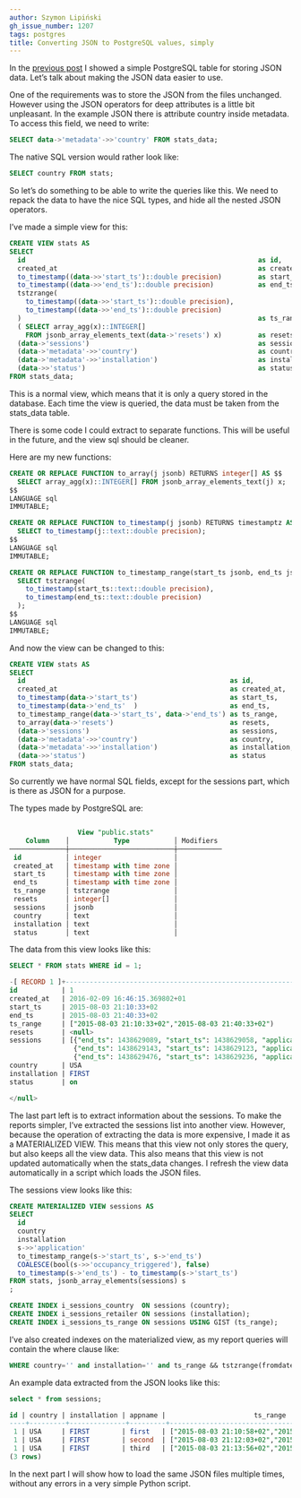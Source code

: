 ```yaml
---
author: Szymon Lipiński
gh_issue_number: 1207
tags: postgres
title: Converting JSON to PostgreSQL values, simply
---
```


In the [previous post](/2016/02/storing-statistics-json-data-in.html) I showed a simple PostgreSQL table for storing JSON data. Let’s talk about making the JSON data easier to use.

One of the requirements was to store the JSON from the files unchanged.
However using the JSON operators for deep attributes is a little bit unpleasant.
In the example JSON there is attribute country inside metadata.
To access this field, we need to write:

```sql
SELECT data->'metadata'->>'country' FROM stats_data;
```

The native SQL version would rather look like:

```sql
SELECT country FROM stats;
```

So let’s do something to be able to write the queries like this.
We need to repack the data to have the nice SQL types, and hide all the nested
JSON operators.

I’ve made a simple view for this:

```sql
CREATE VIEW stats AS
SELECT
  id                                                          as id,
  created_at                                                  as created_at,
  to_timestamp((data->>'start_ts')::double precision)         as start_ts,
  to_timestamp((data->>'end_ts')::double precision)           as end_ts,
  tstzrange(
    to_timestamp((data->>'start_ts')::double precision),
    to_timestamp((data->>'end_ts')::double precision)
  )                                                           as ts_range,
  ( SELECT array_agg(x)::INTEGER[]
    FROM jsonb_array_elements_text(data->'resets') x)         as resets,
  (data->'sessions')                                          as sessions,
  (data->'metadata'->>'country')                              as country,
  (data->'metadata'->>'installation')                         as installation,
  (data->>'status')                                           as status
FROM stats_data;
```

This is a normal view, which means that it is only a query stored in the database.
Each time the view is queried, the data must be taken from the stats_data table.

There is some code I could extract to separate functions.
This will be useful in the future, and the view sql should be cleaner.

Here are my new functions:

```sql
CREATE OR REPLACE FUNCTION to_array(j jsonb) RETURNS integer[] AS $$
  SELECT array_agg(x)::INTEGER[] FROM jsonb_array_elements_text(j) x;
$$
LANGUAGE sql
IMMUTABLE;

CREATE OR REPLACE FUNCTION to_timestamp(j jsonb) RETURNS timestamptz AS $$
  SELECT to_timestamp(j::text::double precision);
$$
LANGUAGE sql
IMMUTABLE;

CREATE OR REPLACE FUNCTION to_timestamp_range(start_ts jsonb, end_ts jsonb) RETURNS tstzrange AS $$
  SELECT tstzrange(
    to_timestamp(start_ts::text::double precision),
    to_timestamp(end_ts::text::double precision)
  );
$$
LANGUAGE sql
IMMUTABLE;
```

And now the view can be changed to this:

```sql
CREATE VIEW stats AS
SELECT
  id                                                   as id,
  created_at                                           as created_at,
  to_timestamp(data->'start_ts')                       as start_ts,
  to_timestamp(data->'end_ts'  )                       as end_ts,
  to_timestamp_range(data->'start_ts', data->'end_ts') as ts_range,
  to_array(data->'resets')                             as resets,
  (data->'sessions')                                   as sessions,
  (data->'metadata'->>'country')                       as country,
  (data->'metadata'->>'installation')                  as installation,
  (data->>'status')                                    as status
FROM stats_data;
```

So currently we have normal SQL fields, except for the sessions part,
which is there as JSON for a purpose.

The types made by PostgreSQL are:

```sql

                 View "public.stats"
    Column    │           Type           │ Modifiers
──────────────┼──────────────────────────┼───────────
 id           │ integer                  │
 created_at   │ timestamp with time zone │
 start_ts     │ timestamp with time zone │
 end_ts       │ timestamp with time zone │
 ts_range     │ tstzrange                │
 resets       │ integer[]                │
 sessions     │ jsonb                    │
 country      │ text                     │
 installation │ text                     │
 status       │ text                     │
```

The data from this view looks like this:

```sql
SELECT * FROM stats WHERE id = 1;

-[ RECORD 1 ]+----------------------------------------------------------------
id           | 1
created_at   | 2016-02-09 16:46:15.369802+01
start_ts     | 2015-08-03 21:10:33+02
end_ts       | 2015-08-03 21:40:33+02
ts_range     | ["2015-08-03 21:10:33+02","2015-08-03 21:40:33+02")
resets       | <null>
sessions     | [{"end_ts": 1438629089, "start_ts": 1438629058, "application": "first"},
                {"end_ts": 1438629143, "start_ts": 1438629123, "application": "second"},
                {"end_ts": 1438629476, "start_ts": 1438629236, "application": "third"}]
country      | USA
installation | FIRST
status       | on

</null>
```

The last part left is to extract information about the sessions.
To make the reports simpler, I’ve extracted the sessions list into another view.
However, because the operation of extracting the data is more expensive,
I made it as a MATERIALIZED VIEW. This means that this view not only stores
the query, but also keeps all the view data. This also means that this view
is not updated automatically when the stats_data changes.
I refresh the view data automatically in a script which loads the JSON files.

The sessions view looks like this:

```sql
CREATE MATERIALIZED VIEW sessions AS
SELECT
  id                                                                            as id,
  country                                                                       as country,
  installation                                                                  as installation,
  s->>'application'                                                             as appname,
  to_timestamp_range(s->'start_ts', s->'end_ts')                                as ts_range,
  COALESCE(bool(s->>'occupancy_triggered'), false)                              as occupancy_triggered,
  to_timestamp(s->'end_ts') - to_timestamp(s->'start_ts')                       as session_length
FROM stats, jsonb_array_elements(sessions) s
;

CREATE INDEX i_sessions_country  ON sessions (country);
CREATE INDEX i_sessions_retailer ON sessions (installation);
CREATE INDEX i_sessions_ts_range ON sessions USING GIST (ts_range);
```

I’ve also created indexes on the materialized view, as my report queries will
contain the where clause like:

```sql
WHERE country='' and installation='' and ts_range && tstzrange(fromdate, todate)
```

An example data extracted from the JSON looks like this:

```sql
select * from sessions;

id | country | installation | appname |                      ts_range                       | occupancy_triggered | session_length
----+---------+--------------+---------+-----------------------------------------------------+---------------------+----------------
 1 | USA     | FIRST        | first   | ["2015-08-03 21:10:58+02","2015-08-03 21:11:29+02") | f                   | 00:00:31
 1 | USA     | FIRST        | second  | ["2015-08-03 21:12:03+02","2015-08-03 21:12:23+02") | f                   | 00:00:20
 1 | USA     | FIRST        | third   | ["2015-08-03 21:13:56+02","2015-08-03 21:17:56+02") | f                   | 00:04:00
(3 rows)
```

In the next part I will show how to load the same JSON files multiple times,
without any errors in a very simple Python script.
